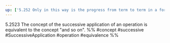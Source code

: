 ```yaml
---
up: ['5.252 Only in this way is the progress from term to term in a formal series possible']
---
```

5.2523 The concept of the successive application of an operation is equivalent to the concept "and so on".
%%
#concept #successive #SuccessiveApplication #operation #equivalence %%